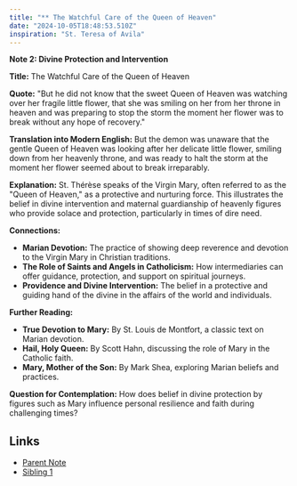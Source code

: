 ```yaml
---
title: "** The Watchful Care of the Queen of Heaven"
date: "2024-10-05T18:48:53.510Z"
inspiration: "St. Teresa of Avila"
---
```


**Note 2: Divine Protection and Intervention**

**Title:** The Watchful Care of the Queen of Heaven  

**Quote:** "But he did not know that the sweet Queen of Heaven was watching over her fragile little flower, that she was smiling on her from her throne in heaven and was preparing to stop the storm the moment her flower was to break without any hope of recovery."  

**Translation into Modern English:** But the demon was unaware that the gentle Queen of Heaven was looking after her delicate little flower, smiling down from her heavenly throne, and was ready to halt the storm at the moment her flower seemed about to break irreparably.  

**Explanation:** St. Thérèse speaks of the Virgin Mary, often referred to as the "Queen of Heaven," as a protective and nurturing force. This illustrates the belief in divine intervention and maternal guardianship of heavenly figures who provide solace and protection, particularly in times of dire need.  

**Connections:**  
- **Marian Devotion:** The practice of showing deep reverence and devotion to the Virgin Mary in Christian traditions.  
- **The Role of Saints and Angels in Catholicism:** How intermediaries can offer guidance, protection, and support on spiritual journeys.  
- **Providence and Divine Intervention:** The belief in a protective and guiding hand of the divine in the affairs of the world and individuals.  

**Further Reading:**  
- **True Devotion to Mary:** By St. Louis de Montfort, a classic text on Marian devotion.  
- **Hail, Holy Queen:** By Scott Hahn, discussing the role of Mary in the Catholic faith.  
- **Mary, Mother of the Son:** By Mark Shea, exploring Marian beliefs and practices.  

**Question for Contemplation:** How does belief in divine protection by figures such as Mary influence personal resilience and faith during challenging times?  



## Links

- [Parent Note](/parent-note.md)
- [Sibling 1](/zettel1.md)
